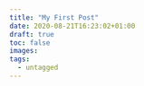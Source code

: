```yaml
---
title: "My First Post"
date: 2020-08-21T16:23:02+01:00
draft: true
toc: false
images:
tags:
  - untagged
---
```


